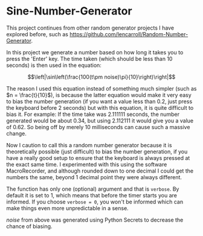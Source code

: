 # Sine-Number-Generator

This project continues from other random generator projects I have explored before, such as https://github.com/lencarroll/Random-Number-Generator.

In this project we generate a number based on how long it takes you to press the 'Enter' key. The time taken (which should be less than 10 seconds) is then used in the equation:

$$\left|\sin\left(\frac{100(t\pm noise)\pi}{10}\right)\right|$$

The reason I used this equation instead of something much simpler (such as $n = \frac{t}{10}$), is because the latter equation would make it very easy to bias the number generation (if you want a value less than 0.2, just press the keyboard before 2 seconds) but with this equation, it is quite difficult to bias it. For example:
If the time take was 2.111111 seconds, the number generated would be about 0.34, but using 2.112111 it would give you a value of 0.62. So being off by merely 10 milliseconds can cause such a massive change. 

Now I caution to call this a random number generator because it is theoretically possible (just difficult) to bias the number generation, if you have a really good setup to ensure that the keyboard is always pressed at the exact same time. I experimented with this using the software MacroRecorder, and although rounded down to one decimal I could get the numbers the same, beyond 1 decimal point they were always different.

The function has only one (optional) argument and that is ```verbose```. By default it is set to 1, which means that before the timer starts you are informed. If you choose ```verbose = 0```, you won't be informed which can make things even more unpredictable in a sense.

$noise$ from above was generated using Python Secrets to decrease the chance of biasing.
